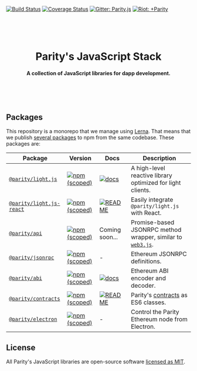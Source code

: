 [![Build Status](https://travis-ci.org/paritytech/js-libs.svg?branch=master)](https://travis-ci.org/paritytech/js-libs)
[![Coverage Status](https://coveralls.io/repos/github/paritytech/js-libs/badge.svg?branch=master)](https://coveralls.io/github/paritytech/js-libs?branch=master)
[![Gitter: Parity.js](https://img.shields.io/badge/gitter-parity.js-4AB495.svg)](https://gitter.im/paritytech/parity.js)
[![Riot: +Parity](https://img.shields.io/badge/riot-%2Bparity%3Amatrix.parity.io-orange.svg)](https://riot.im/app/#/group/+parity:matrix.parity.io)

<br /><br /><br />

<h1 align="center">Parity's JavaScript Stack</h1>

<h4 align="center">
  A collection of JavaScript libraries for dapp development.
</h4>

<br /><br /><br />

## Packages

This repository is a monorepo that we manage using [Lerna](https://lernajs.io). That means that we publish [several packages](/packages) to npm from the same codebase. These packages are:

| Package                                              | Version                                                                                                                          | Docs                                                                                                  | Description                                                                                        |
| ---------------------------------------------------- | -------------------------------------------------------------------------------------------------------------------------------- | ----------------------------------------------------------------------------------------------------- | -------------------------------------------------------------------------------------------------- |
| [`@parity/light.js`](/packages/light.js)             | [![npm (scoped)](https://img.shields.io/npm/v/@parity/light.js.svg)](https://www.npmjs.com/package/@parity/light.js)             | [![docs](https://img.shields.io/badge/docs-passing-green.svg)](https://parity-js.github.io/light.js/) | A high-level reactive library optimized for light clients.                                         |
| [`@parity/light.js-react`](/packages/light.js-react) | [![npm (scoped)](https://img.shields.io/npm/v/@parity/light.js-react.svg)](https://www.npmjs.com/package/@parity/light.js-react) | [![README](https://img.shields.io/badge/docs-README-green.svg)](/packages/light.js-react#readme)      | Easily integrate `@parity/light.js` with React.                                                    |
| [`@parity/api`](/packages/api)                       | [![npm (scoped)](https://img.shields.io/npm/v/@parity/api.svg)](https://www.npmjs.com/package/@parity/api)                       | Coming soon...                                                                                        | Promise-based JSONRPC method wrapper, similar to [`web3.js`](https://github.com/ethereum/web3.js). |
| [`@parity/jsonrpc`](/packages/jsonrpc)               | [![npm (scoped)](https://img.shields.io/npm/v/@parity/jsonrpc.svg)](https://www.npmjs.com/package/@parity/jsonrpc)               | -                                                                                                     | Ethereum JSONRPC definitions.                                                                      |
| [`@parity/abi`](/packages/abi)                       | [![npm (scoped)](https://img.shields.io/npm/v/@parity/abi.svg)](https://www.npmjs.com/package/@parity/abi)                       | [![docs](https://img.shields.io/badge/docs-passing-green.svg)](https://parity-js.github.io/abi/)      | Ethereum ABI encoder and decoder.                                                                  |
| [`@parity/contracts`](/packages/contracts)           | [![npm (scoped)](https://img.shields.io/npm/v/@parity/contracts.svg)](https://www.npmjs.com/package/@parity/contracts)           | [![README](https://img.shields.io/badge/docs-README-green.svg)](/packages/contracts#readme)           | Parity's [contracts](https://github.com/parity-contracts) as ES6 classes.                          |
| [`@parity/electron`](/packages/electron)             | [![npm (scoped)](https://img.shields.io/npm/v/@parity/electron.svg)](https://www.npmjs.com/package/@parity/electron)             | -                                                                                                     | Control the Parity Ethereum node from Electron.                                                    |

## License

All Parity's JavaScript libraries are open-source software [licensed as MIT](/LICENSE).
